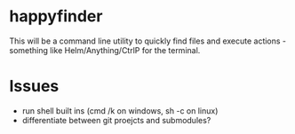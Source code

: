 # happyfinder

This will be a command line utility to quickly find files and execute actions - something like Helm/Anything/CtrlP for the terminal.

# Issues

- run shell built ins (cmd /k on windows, sh -c on linux)
- differentiate between git proejcts and submodules?